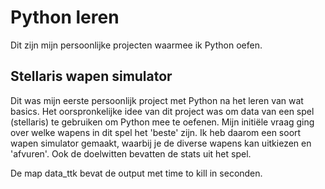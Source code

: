 # Python leren
Dit zijn mijn persoonlijke projecten waarmee ik Python oefen. 


## Stellaris wapen simulator
Dit was mijn eerste persoonlijk project met Python na het leren van wat basics. 
Het oorspronkelijke idee van dit project was om data van een spel (stellaris)
te gebruiken om Python mee te oefenen. 
Mijn initiële vraag ging over welke wapens in dit spel het 'beste' zijn. 
Ik heb daarom een soort wapen simulator gemaakt, waarbij je de diverse wapens kan uitkiezen en 'afvuren'. 
Ook de doelwitten bevatten de stats uit het spel.

De map data_ttk bevat de output met time to kill in seconden.